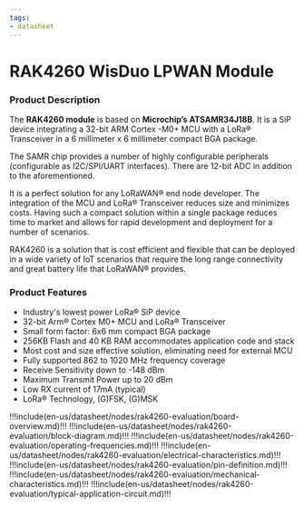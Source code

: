 ```yaml
---
tags:
- datasheet
---
```

# RAK4260 WisDuo LPWAN Module

<rk-img
  src="/assets/images/datasheet/rak4260/rak4260.png"
  width="50%"
  figure-number="1"
  caption="RAK4260 Module"
/>

### Product Description

The **RAK4260 module** is based on **Microchip’s ATSAMR34J18B**. It is a SiP device integrating a 32-bit ARM Cortex -M0+ MCU with a LoRa® Transceiver in a 6 millimeter x 6 millimeter compact BGA package.

The SAMR chip provides a number of highly configurable peripherals (configurable as I2C/SPI/UART interfaces). There are 12-bit ADC in addition to the aforementioned.

It is a perfect solution for any LoRaWAN® end node developer. The integration of the MCU and LoRa® Transceiver reduces size and minimizes costs. Having such a compact solution within a single package reduces time to market and allows for rapid development and deployment for a number of scenarios.

RAK4260 is a solution that is cost efficient and flexible that can be deployed in a wide variety of IoT scenarios that require the long range connectivity and great battery life that LoRaWAN® provides.

### Product  Features

- Industry's lowest power LoRa® SiP device
- 32-bit Arm® Cortex M0+ MCU and LoRa® Transceiver
- Small form factor: 6x6 mm compact BGA package
- 256KB Flash and 40 KB RAM accommodates application code and stack
- Most cost and size effective solution, eliminating need for external MCU
- Fully supported 862 to 1020 MHz frequency coverage
- Receive Sensitivity down to -148 dBm
- Maximum Transmit Power up to 20 dBm
- Low RX current of 17mA (typical)
- LoRa® Technology, (G)FSK, (G)MSK

!!!include(en-us/datasheet/nodes/rak4260-evaluation/board-overview.md)!!!
!!!include(en-us/datasheet/nodes/rak4260-evaluation/block-diagram.md)!!!
!!!include(en-us/datasheet/nodes/rak4260-evaluation/operating-frequencies.md)!!!
!!!include(en-us/datasheet/nodes/rak4260-evaluation/electrical-characteristics.md)!!!
!!!include(en-us/datasheet/nodes/rak4260-evaluation/pin-definition.md)!!!
!!!include(en-us/datasheet/nodes/rak4260-evaluation/mechanical-characteristics.md)!!!
!!!include(en-us/datasheet/nodes/rak4260-evaluation/typical-application-circuit.md)!!!

